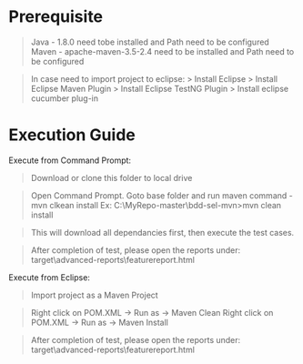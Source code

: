 # Prerequisite 
  > Java - 1.8.0 need tobe installed and Path need to be configured
  > Maven - apache-maven-3.5-2.4 need to be installed and Path need to be configured
  
  > In case need to import project to eclipse:
      > Install Eclipse
      > Install Eclipse Maven Plugin
      > Install Eclipse TestNG Plugin
      > Install eclipse cucumber plug-in



# Execution Guide

Execute from Command Prompt:

  > Download or clone this folder to local drive

  > Open Command Prompt. Goto base folder and run maven command - mvn clkean install
    Ex: C:\MyRepo-master\bdd-sel-mvn>mvn clean install

  > This will download all dependancies first, then execute the test cases.

  > After completion of test, please open the reports under:
    target\advanced-reports\featurereport.html

Execute from Eclipse:

  > Import project as a Maven Project
  
  > Right click on POM.XML -> Run as -> Maven Clean
    Right click on POM.XML -> Run as -> Maven Install
  
  > After completion of test, please open the reports under:
    target\advanced-reports\featurereport.html
